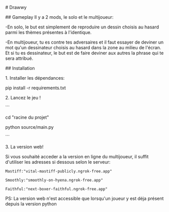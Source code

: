 ﻿\# Drawwy

\## Gameplay
Il y a 2 mods, le solo et le multijoueur:

-En solo, le but est simplement de reproduire un dessin choisis au hasard parmi les thèmes présentes à l'identique.

-En multijoueur, tu es contre tes adversaires et il faut essayer de deviner un mot qu'un dessinateur choisis au hasard dans la zone au milieu de l'écran. Et si tu es dessinateur, le but est de faire deviner aux autres la phrase qui te sera attribué.

\## Installation

1\. Installer les dépendances:

pip install -r requirements.txt

2\. Lancez le jeu !

\```

cd "racine du projet"

python source/main.py

\```

3\. La version web!

Si vous souhaité acceder a la version en ligne du multijoueur, il suffit d'utiliser les adresses si dessous selon le serveur:

    Mastiff:"vital-mastiff-publicly.ngrok-free.app"

    Smoothly:"smoothly-on-hyena.ngrok-free.app"

    Faithful:"next-boxer-faithful.ngrok-free.app"

PS: La version web n'est accessible que lorsqu'un joueur y est déja présent depuis la version python
